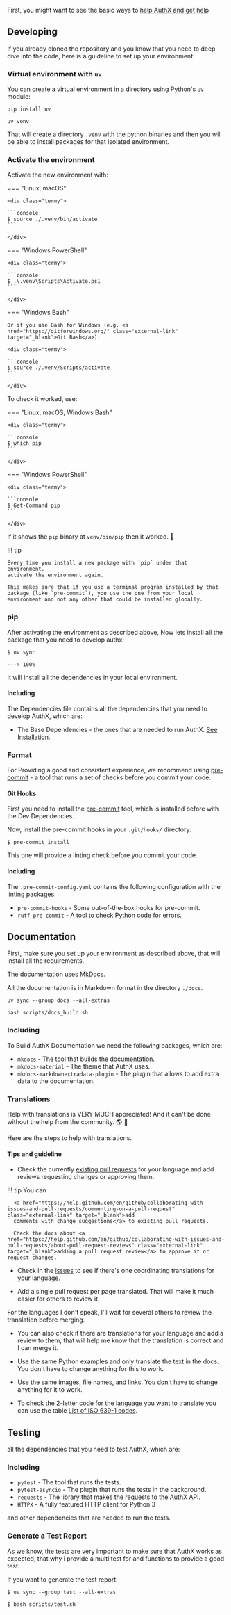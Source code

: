 First, you might want to see the basic ways to
[help AuthX and get help](../faq/help.md)

## Developing

If you already cloned the repository and you know that you need to deep dive
into the code, here is a guideline to set up your environment:

### Virtual environment with `uv`

You can create a virtual environment in a directory using Python's [`uv`](https://github.com/astral-sh/uv)
module:

<div class="termy">

```console
pip install uv

uv venv
```

</div>

That will create a directory `.venv` with the python binaries and then you will
be able to install packages for that isolated environment.

### Activate the environment

Activate the new environment with:

=== "Linux, macOS"

    <div class="termy">

    ```console
    $ source ./.venv/bin/activate
    ```

    </div>

=== "Windows PowerShell"

    <div class="termy">

    ```console
    $ .\.venv\Scripts\Activate.ps1
    ```

    </div>

=== "Windows Bash"

    Or if you use Bash for Windows (e.g. <a href="https://gitforwindows.org/" class="external-link" target="_blank">Git Bash</a>):

    <div class="termy">

    ```console
    $ source ./.venv/Scripts/activate
    ```

    </div>

To check it worked, use:

=== "Linux, macOS, Windows Bash"

    <div class="termy">

    ```console
    $ which pip
    ```

    </div>

=== "Windows PowerShell"

    <div class="termy">

    ```console
    $ Get-Command pip
    ```

    </div>

If it shows the `pip` binary at `venv/bin/pip` then it worked. 🎉

!!! tip

    Every time you install a new package with `pip` under that environment,
    activate the environment again.

    This makes sure that if you use a terminal program installed by that package (like `pre-commit`), you use the one from your local environment and not any other that could be installed globally.

### pip

After activating the environment as described above, Now lets install all the package that you need to develop authx:

<div class="termy">

```console
$ uv sync

---> 100%
```

</div>

It will install all the dependencies in your local environment.

#### Including

The Dependencies file contains all the dependencies that you need to develop
AuthX, which are:

- The Base Dependencies - the ones that are needed to run AuthX.
  [See Installation](../get-started/installation.md).

### Format

For Providing a good and consistent experience, we recommend using
[pre-commit](https://pre-commit.com/) - a tool that runs a set of checks before
you commit your code.

#### Git Hooks

First you need to install the [pre-commit](https://pre-commit.com/) tool, which
is installed before with the Dev Dependencies.

Now, install the pre-commit hooks in your `.git/hooks/` directory:

<div class="termy">

```console
$ pre-commit install
```

</div>

This one will provide a linting check before you commit your code.

#### Including

The `.pre-commit-config.yaml` contains the following configuration with the
linting packages.

- `pre-commit-hooks` - Some out-of-the-box hooks for pre-commit.
- `ruff-pre-commit` - A tool to check Python code for errors.

## Documentation

First, make sure you set up your environment as described above, that will
install all the requirements.

The documentation uses
<a href="https://www.mkdocs.org/" class="external-link" target="_blank">MkDocs</a>.

All the documentation is in Markdown format in the directory `./docs`.

<div class="termy">

```console
uv sync --group docs --all-extras

bash scripts/docs_build.sh
```

</div>

### Including

To Build AuthX Documentation we need the following packages, which are:

- `mkdocs` - The tool that builds the documentation.
- `mkdocs-material` - The theme that AuthX uses.
- `mkdocs-markdownextradata-plugin` - The plugin that allows to add extra data
  to the documentation.

### Translations

Help with translations is VERY MUCH appreciated! And it can't be done without
the help from the community. 🌎 🚀

Here are the steps to help with translations.

#### Tips and guideline

- Check the currently
  <a href="https://github.com/yezz123/AuthX/pulls" class="external-link" target="_blank">existing
  pull requests</a> for your language and add reviews requesting changes or
  approving them.

!!! tip You can

      <a href="https://help.github.com/en/github/collaborating-with-issues-and-pull-requests/commenting-on-a-pull-request" class="external-link" target="_blank">add
      comments with change suggestions</a> to existing pull requests.

      Check the docs about <a href="https://help.github.com/en/github/collaborating-with-issues-and-pull-requests/about-pull-request-reviews" class="external-link" target="_blank">adding a pull request review</a> to approve it or request changes.

- Check in the
  <a href="https://github.com/yezz123/AuthX/issues" class="external-link" target="_blank">issues</a>
  to see if there's one coordinating translations for your language.

- Add a single pull request per page translated. That will make it much easier
  for others to review it.

For the languages I don't speak, I'll wait for several others to review the
translation before merging.

- You can also check if there are translations for your language and add a
  review to them, that will help me know that the translation is correct and I
  can merge it.

- Use the same Python examples and only translate the text in the docs. You
  don't have to change anything for this to work.

- Use the same images, file names, and links. You don't have to change anything
  for it to work.

- To check the 2-letter code for the language you want to translate you can use
  the table
  <a href="https://en.wikipedia.org/wiki/List_of_ISO_639-1_codes" class="external-link" target="_blank">List
  of ISO 639-1 codes</a>.

## Testing

all the dependencies that you need to test AuthX, which are:

### Including

- `pytest` - The tool that runs the tests.
- `pytest-asyncio` - The plugin that runs the tests in the background.
- `requests` - The library that makes the requests to the AuthX API.
- `HTTPX` - A fully featured HTTP client for Python 3

and other dependencies that are needed to run the tests.

### Generate a Test Report

As we know, the tests are very important to make sure that AuthX works as
expected, that why i provide a multi test for and functions to provide a good
test.

If you want to generate the test report:

<div class="termy">

```console
$ uv sync --group test --all-extras

$ bash scripts/test.sh
```

</div>
